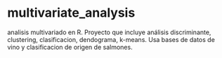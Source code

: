 # multivariate_analysis
analisis multivariado en R.
Proyecto que incluye análisis discriminante, clustering, clasificacion, dendograma, k-means. Usa bases de datos de vino y clasificacion de origen de salmones.
